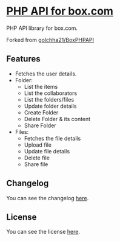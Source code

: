 # [PHP API for box.com](https://github.com/xlthlx/phpboxapi)

PHP API library for box.com.

Forked from [golchha21/BoxPHPAPI](https://github.com/golchha21/BoxPHPAPI)

## Features
* Fetches the user details.
* Folder:
	* List the items
	* List the collaborators
	* List the folders/files
	* Update folder details
	* Create Folder
	* Delete Folder & its content
	* Share Folder
* Files:
	* Fetches the file details
	* Upload file
	* Update file details
	* Delete file
	* Share file

## Changelog
You can see the changelog <a href="CHANGELOG.md">here</a>.

## License
You can see the license <a href="LICENSE.md">here</a>.
